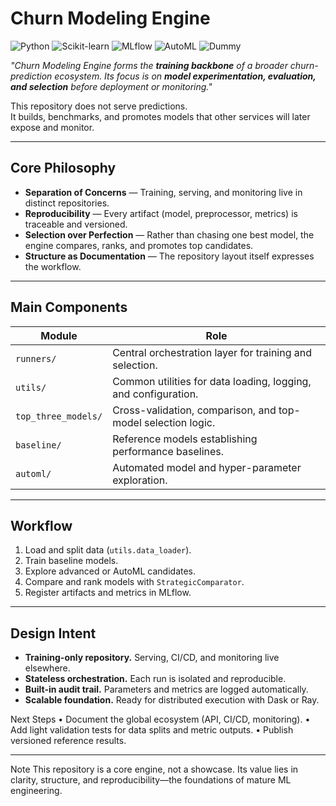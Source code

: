 # Churn Modeling Engine

![Python](https://img.shields.io/badge/Python-3776AB?style=for-the-badge&logo=python&logoColor=white)
![Scikit-learn](https://img.shields.io/badge/Scikit--learn-F7931E?style=for-the-badge&logo=scikitlearn&logoColor=white)
![MLflow](https://img.shields.io/badge/MLflow-FF4F00?style=for-the-badge&logo=mlflow&logoColor=white)
![AutoML](https://img.shields.io/badge/AutoML-4B8BBE?style=for-the-badge&logo=apacheairflow&logoColor=white)
![Dummy](https://img.shields.io/badge/Dummy-6C757D?style=for-the-badge&logo=data:image/png;base64,iVBORw0KGgoAAAANSUhEUgAAACAAAAAgCAYAAABzenr0AAABdUlEQVRYR+2XwU7DMBBFX2kDICIBCEIjhIAgIYgACIBCIgABIgACIAJgMQ/RAZCPm+kv5rL7r8zSTJxZ6bUZq2qW+qHEtxGZsEoEmMpi9IAd4r0oTkjxjqSmRMI8cAIZMQANQxSJm0pK3RJDkDkFLfUck4p5bKCe5G1l7kKpaDwC/gDQv9sFqk8Zx4x1r7kDrmY/HLKXeiGk+nlrm5Ck+4CkBRyC0RFyBFgmJUuQBJBVw3RJhZIIXogtSWBF4o2Pcguk2Tdd2LwB+RlsD4Y+I/yONl0UR6O0AvI3sL0ZbB+aViXAE2Qak+BuqXhX0h9R/0T8M6BzeXaf3LwJpS19bVYn4C6Gk+/mBYwAzQykP8C1wB2L9CY0/nmZ/sAAAAASUVORK5CYII=)

*"Churn Modeling Engine forms the **training backbone** of a broader churn-prediction ecosystem. Its focus is on **model experimentation, evaluation, and selection** before deployment or monitoring."*

This repository does not serve predictions.  
It builds, benchmarks, and promotes models that other services will later expose and monitor.

---

## Core Philosophy
- **Separation of Concerns** — Training, serving, and monitoring live in distinct repositories.  
- **Reproducibility** — Every artifact (model, preprocessor, metrics) is traceable and versioned.  
- **Selection over Perfection** — Rather than chasing one best model, the engine compares, ranks, and promotes top candidates.  
- **Structure as Documentation** — The repository layout itself expresses the workflow.

---

## Main Components
| Module | Role |
|--------|------|
| `runners/` | Central orchestration layer for training and selection. |
| `utils/` | Common utilities for data loading, logging, and configuration. |
| `top_three_models/` | Cross-validation, comparison, and top-model selection logic. |
| `baseline/` | Reference models establishing performance baselines. |
| `automl/` | Automated model and hyper-parameter exploration. |

---

## Workflow
1. Load and split data (`utils.data_loader`).  
2. Train baseline models.  
3. Explore advanced or AutoML candidates.  
4. Compare and rank models with `StrategicComparator`.  
5. Register artifacts and metrics in MLflow.

---

## Design Intent
- **Training-only repository.** Serving, CI/CD, and monitoring live elsewhere.  
- **Stateless orchestration.** Each run is isolated and reproducible.  
- **Built-in audit trail.** Parameters and metrics are logged automatically.  
- **Scalable foundation.** Ready for distributed execution with Dask or Ray.

Next Steps
•	Document the global ecosystem (API, CI/CD, monitoring).
•	Add light validation tests for data splits and metric outputs.
•	Publish versioned reference results.
________________________________________
Note
This repository is a core engine, not a showcase.
Its value lies in clarity, structure, and reproducibility—the foundations of mature ML engineering.

